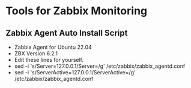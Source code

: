 # Tools for Zabbix Monitoring
## Zabbix Agent Auto Install Script
- Zabbix Agent for Ubuntu 22.04 
- ZBX Version 6.2.1
- Edit these lines for yourself.
- sed -i 's/Server=127.0.0.1/Server=/g' /etc/zabbix/zabbix_agentd.conf
- sed -i 's/ServerActive=127.0.0.1/ServerActive=/g' /etc/zabbix/zabbix_agentd.conf
